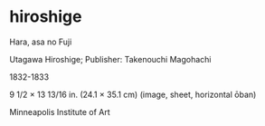 # hiroshige

Hara, asa no Fuji

Utagawa Hiroshige; Publisher: Takenouchi Magohachi

1832-1833

9 1/2 × 13 13/16 in. (24.1 × 35.1 cm) (image, sheet, horizontal ōban)

Minneapolis Institute of Art
